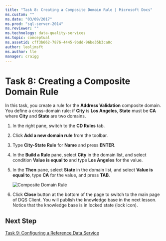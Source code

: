 ```yaml
---
title: "Task 8: Creating a Composite Domain Rule | Microsoft Docs"
ms.custom: ""
ms.date: "03/09/2017"
ms.prod: "sql-server-2014"
ms.reviewer: ""
ms.technology: data-quality-services
ms.topic: conceptual
ms.assetid: cff3b662-7876-4445-9bdd-96be35b3ca0c
author: leolimsft
ms.author: lle
manager: craigg
---
```

# Task 8: Creating a Composite Domain Rule
  In this task, you create a rule for the **Address Validation** composite domain. You define a cross-domain rule: if **City** is **Los Angeles**, **State** must be **CA** where **City** and **State** are two domains.  
  
1.  In the right pane, switch to the **CD Rules** tab.  
  
2.  Click **Add a new domain rule** from the toolbar.  
  
3.  Type **City-State Rule** for **Name** and press **ENTER**.  
  
4.  In the **Build a Rule** pane, select **City** in the domain list, and select condition **Value is equal to** and type **Los Angeles** for the value.  
  
5.  In the **Then** pane, select **State** in the domain list, and select **Value is equal to**, type **CA** for the value, and press **TAB**.  
  
     ![Composite Domain Rule](../../2014/tutorials/media/et-creatingacompositedomainrule.jpg "Composite Domain Rule")  
  
6.  Click **Close** button at the bottom of the page to switch to the main page of DQS Client. You will publish the knowledge base in the next lesson. Notice that the knowledge base is in locked state (lock icon).  
  
## Next Step  
 [Task 9: Configuring a Reference Data Service](../../2014/tutorials/task-9-configuring-a-reference-data-service.md)  
  
  
